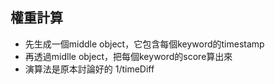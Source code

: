 ## 權重計算 ##
- 先生成一個middle object，它包含每個keyword的timestamp
- 再透過midlle object，把每個keyword的score算出來
- 演算法是原本討論好的 1/timeDiff
